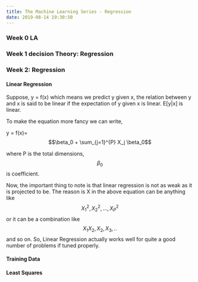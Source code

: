 ```yaml
---
title: The Machine Learning Series - Regression
date: 2019-08-14 19:30:50
---
```

### Week 0 LA

### Week 1 decision Theory: Regression


### Week 2: Regression
#### Linear Regression

Suppose,
y = f(x) which means we predict y given x,
the relation between y and x is said to be linear if the expectation of y given x is linear.
E[y|x] is linear.

To make the equation more fancy we can write,

y = f(x)= $$\beta_0 + \sum_{j=1}^{P} X_j \beta_0$$

where P is the total dimensions, $$\beta_0$$ is coefficient.

Now, the important thing to note is that linear regression is not as weak as it is projected to be. The reason is X in the above equation can be anything like $$X_1^2, X_2^2, ...,X_P^2$$ or it can be a combination like $$X_1X_2, X_2,X_3,..$$ and so on. So, Linear Regression actually works well for quite a good number of problems if tuned properly.

#### Training Data


#### Least Squares
